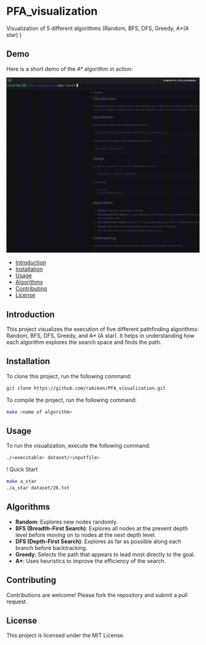 # PFA_visualization
Visualization of 5 different algorithms (Random, BFS, DFS, Greedy, A*(A star) )

## Demo
Here is a short demo of the A* algorithm in action:

![A* Algorithm Demo](./video/pfa-astar-demo.gif)
- [Introduction](#introduction)
- [Installation](#installation)
- [Usage](#usage)
- [Algorithms](#algorithms)
- [Contributing](#contributing)
- [License](#license)

## Introduction
This project visualizes the execution of five different pathfinding algorithms: Random, BFS, DFS, Greedy, and A* (A star). It helps in understanding how each algorithm explores the search space and finds the path.
## Installation
To clone this project, run the following command:
```bash
git clone https://github.com/rabiken/PFA_visualization.git
```
To compile the project, run the following command:
```bash
make <name of algorithm>
```

## Usage
To run the visualization, execute the following command:

```bash
./<executable> dataset/<inputfile>
```
! Quick Start
```bash
make a_star
./a_star dataset/26.txt
```

## Algorithms
- **Random**: Explores new nodes randomly.
- **BFS (Breadth-First Search)**: Explores all nodes at the present depth level before moving on to nodes at the next depth level.
- **DFS (Depth-First Search)**: Explores as far as possible along each branch before backtracking.
- **Greedy**: Selects the path that appears to lead most directly to the goal.
- **A\***: Uses heuristics to improve the efficiency of the search.

## Contributing
Contributions are welcome! Please fork the repository and submit a pull request.

## License
This project is licensed under the MIT License.